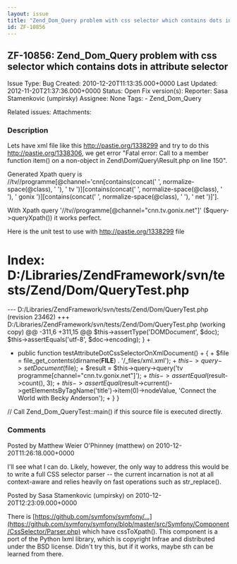 ```yaml
---
layout: issue
title: "Zend_Dom_Query problem with css selector which contains dots in attribute selector"
id: ZF-10856
---
```


ZF-10856: Zend\_Dom\_Query problem with css selector which contains dots in attribute selector
----------------------------------------------------------------------------------------------

 Issue Type: Bug Created: 2010-12-20T11:13:35.000+0000 Last Updated: 2012-11-20T21:37:36.000+0000 Status: Open Fix version(s): 
 Reporter:  Sasa Stamenkovic (umpirsky)  Assignee:  None  Tags: - Zend\_Dom\_Query
 
 Related issues: 
 Attachments: 
### Description

Lets have xml file like this <http://pastie.org/1338299> and try to do this <http://pastie.org/1338306>, we get error "Fatal error: Call to a member function item() on a non-object in Zend\\Dom\\Query\\Result.php on line 150".

Generated Xpath query is //tv//programme[@channel='cnn[contains(concat(' ', normalize-space(@class), ' '), ' tv ')][contains(concat(' ', normalize-space(@class), ' '), ' gonix ')][contains(concat(' ', normalize-space(@class), ' '), ' net ')]'].

With Xpath query '//tv//programme[@channel="cnn.tv.gonix.net"]' ($query->queryXpath()) it works perfect.

Here is the unit test to use with <http://pastie.org/1338299> file

Index: D:/Libraries/ZendFramework/svn/tests/Zend/Dom/QueryTest.php
==================================================================

--- D:/Libraries/ZendFramework/svn/tests/Zend/Dom/QueryTest.php (revision 23462) +++ D:/Libraries/ZendFramework/svn/tests/Zend/Dom/QueryTest.php (working copy) @@ -311,6 +311,15 @@ $this->assertType('DOMDocument', $doc); $this->assertEquals('utf-8', $doc->encoding); } +  
 + public function testAttributeDotCssSelectorOnXmlDocument() + { + $file = file\_get\_contents(dirname(**FILE**) . '/\_files/xml.xml'); + $this->query->setDocument($file); + $result = $this->query->query('tv programme[channel="cnn.tv.gonix.net"]'); + $this->assertEqual($result->count(), 3); + $this->assertEqual($result->current()->getElementsByTagName('title')->item(0)->nodeValue, 'Connect the World with Becky Anderson'); + } }

// Call Zend\_Dom\_QueryTest::main() if this source file is executed directly.

 

 

### Comments

Posted by Matthew Weier O'Phinney (matthew) on 2010-12-20T11:26:18.000+0000

I'll see what I can do. Likely, however, the only way to address this would be to write a full CSS selector parser -- the current incarnation is not at all context-aware and relies heavily on fast operations such as str\_replace().

 

 

Posted by Sasa Stamenkovic (umpirsky) on 2010-12-20T12:23:09.000+0000

There is [https://github.com/symfony/symfony/…](https://github.com/symfony/symfony/blob/master/src/Symfony/Component/CssSelector/Parser.php) which have cssToXpath(). This component is a port of the Python lxml library, which is copyright Infrae and distributed under the BSD license. Didn't try this, but if it works, maybe sth can be learned from there.

 

 
